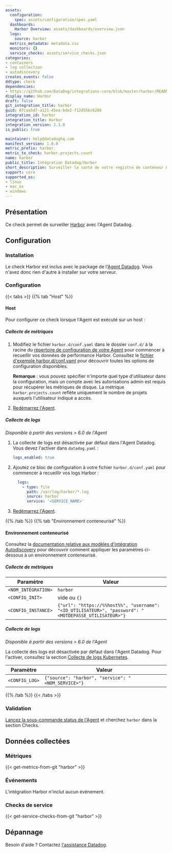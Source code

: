 ```yaml
---
assets:
  configuration:
    spec: assets/configuration/spec.yaml
  dashboards:
    Harbor Overview: assets/dashboards/overview.json
  logs:
    source: harbor
  metrics_metadata: metadata.csv
  monitors: {}
  service_checks: assets/service_checks.json
categories:
- containers
- log collection
- autodiscovery
creates_events: false
ddtype: check
dependencies:
- https://github.com/DataDog/integrations-core/blob/master/harbor/README.md
display_name: Harbor
draft: false
git_integration_title: harbor
guid: 8fcaa5d7-a121-45ea-bde2-f12d55bc6286
integration_id: harbor
integration_title: Harbor
integration_version: 2.1.0
is_public: true

maintainer: help@datadoghq.com
manifest_version: 1.0.0
metric_prefix: harbor.
metric_to_check: harbor.projects.count
name: harbor
public_title: Intégration Datadog/Harbor
short_description: Surveiller la santé de votre registre de conteneur Harbor
support: core
supported_os:
- linux
- mac_os
- windows
---
```




## Présentation

Ce check permet de surveiller [Harbor][1] avec l'Agent Datadog.

## Configuration

### Installation

Le check Harbor est inclus avec le package de l'[Agent Datadog][2]. Vous n'avez donc rien d'autre à installer sur votre serveur.

### Configuration

{{< tabs >}}
{{% tab "Host" %}}

#### Host

Pour configurer ce check lorsque l'Agent est exécuté sur un host :

##### Collecte de métriques

1. Modifiez le fichier `harbor.d/conf.yaml` dans le dossier `conf.d/` à la racine du [répertoire de configuration de votre Agent][1] pour commencer à recueillir vos données de performance Harbor. Consultez le [fichier d'exemple harbor.d/conf.yaml][2] pour découvrir toutes les options de configuration disponibles.

    **Remarque** : vous pouvez spécifier n'importe quel type d'utilisateur dans la configuration, mais un compte avec les autorisations admin est requis pour récupérer les métriques de disque. La métrique `harbor.projects.count` reflète uniquement le nombre de projets auxquels l'utilisateur indiqué a accès.

2. [Redémarrez l'Agent][3].

##### Collecte de logs

_Disponible à partir des versions > 6.0 de l'Agent_

1. La collecte de logs est désactivée par défaut dans l'Agent Datadog. Vous devez l'activer dans `datadog.yaml` :

   ```yaml
   logs_enabled: true
   ```

2. Ajoutez ce bloc de configuration à votre fichier `harbor.d/conf.yaml` pour commencer à recueillir vos logs Harbor :

   ```yaml
     logs:
       - type: file
         path: /var/log/harbor/*.log
         source: harbor
         service: '<SERVICE_NAME>'
   ```

3. [Redémarrez l'Agent][3].

[1]: https://docs.datadoghq.com/fr/agent/guide/agent-configuration-files/
[2]: https://github.com/DataDog/integrations-core/blob/master/harbor/datadog_checks/harbor/data/conf.yaml.example
[3]: https://docs.datadoghq.com/fr/agent/guide/agent-commands/#start-stop-and-restart-the-agent
{{% /tab %}}
{{% tab "Environnement conteneurisé" %}}

#### Environnement conteneurisé

Consultez la [documentation relative aux modèles d'intégration Autodiscovery][1] pour découvrir comment appliquer les paramètres ci-dessous à un environnement conteneurisé.

##### Collecte de métriques

| Paramètre            | Valeur                                                                                 |
| -------------------- | ------------------------------------------------------------------------------------- |
| `<NOM_INTÉGRATION>` | `harbor`                                                                              |
| `<CONFIG_INIT>`      | vide ou `{}`                                                                         |
| `<CONFIG_INSTANCE>`  | `{"url": "https://%%host%%", "username": "<ID_UTILISATEUR>", "password": "<MOTDEPASSE_UTILISATEUR>"}` |

##### Collecte de logs

_Disponible à partir des versions > 6.0 de l'Agent_

La collecte des logs est désactivée par défaut dans l'Agent Datadog. Pour l'activer, consultez la section [Collecte de logs Kubernetes][2].

| Paramètre      | Valeur                                               |
| -------------- | --------------------------------------------------- |
| `<CONFIG_LOG>` | `{"source": "harbor", "service": "<NOM_SERVICE>"}` |

[1]: https://docs.datadoghq.com/fr/agent/kubernetes/integrations/
[2]: https://docs.datadoghq.com/fr/agent/kubernetes/log/
{{% /tab %}}
{{< /tabs >}}

### Validation

[Lancez la sous-commande status de l'Agent][3] et cherchez `harbor` dans la section Checks.

## Données collectées

### Métriques
{{< get-metrics-from-git "harbor" >}}


### Événements

L'intégration Harbor n'inclut aucun événement.

### Checks de service
{{< get-service-checks-from-git "harbor" >}}


## Dépannage

Besoin d'aide ? Contactez [l'assistance Datadog][4].



[1]: https://goharbor.io
[2]: https://app.datadoghq.com/account/settings#agent
[3]: https://docs.datadoghq.com/fr/agent/guide/agent-commands/#agent-status-and-information
[4]: https://docs.datadoghq.com/fr/help/
